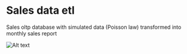 # Sales data etl


Sales oltp database with simulated data (Poisson law) transformed into monthly sales report


![Alt text](ETL.png "ETL structure")